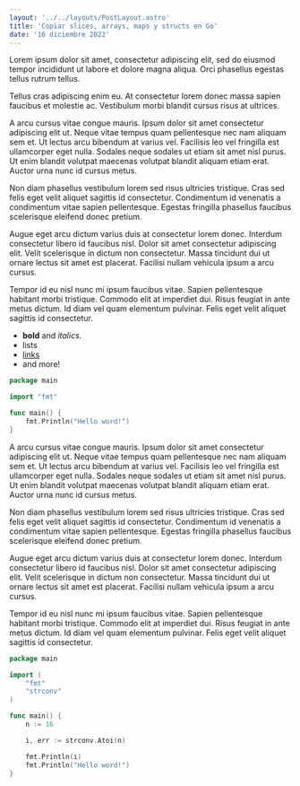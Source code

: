 ```yaml
---
layout: '../../layouts/PostLayout.astro'
title: 'Copiar slices, arrays, maps y structs en Go'
date: '16 diciembre 2022'
---
```

Lorem ipsum dolor sit amet, consectetur adipiscing elit, sed do eiusmod tempor incididunt ut labore et dolore magna aliqua. Orci phasellus egestas tellus rutrum tellus.

Tellus cras adipiscing enim eu. At consectetur lorem donec massa sapien faucibus et molestie ac. Vestibulum morbi blandit cursus risus at ultrices.

A arcu cursus vitae congue mauris. Ipsum dolor sit amet consectetur adipiscing elit ut. Neque vitae tempus quam pellentesque nec nam aliquam sem et. Ut lectus arcu bibendum at varius vel. Facilisis leo vel fringilla est ullamcorper eget nulla. Sodales neque sodales ut etiam sit amet nisl purus. Ut enim blandit volutpat maecenas volutpat blandit aliquam etiam erat. Auctor urna nunc id cursus metus.

Non diam phasellus vestibulum lorem sed risus ultricies tristique. Cras sed felis eget velit aliquet sagittis id consectetur. Condimentum id venenatis a condimentum vitae sapien pellentesque. Egestas fringilla phasellus faucibus scelerisque eleifend donec pretium.

Augue eget arcu dictum varius duis at consectetur lorem donec. Interdum consectetur libero id faucibus nisl. Dolor sit amet consectetur adipiscing elit. Velit scelerisque in dictum non consectetur. Massa tincidunt dui ut ornare lectus sit amet est placerat. Facilisi nullam vehicula ipsum a arcu cursus.

Tempor id eu nisl nunc mi ipsum faucibus vitae. Sapien pellentesque habitant morbi tristique. Commodo elit at imperdiet dui. Risus feugiat in ante metus dictum. Id diam vel quam elementum pulvinar. Felis eget velit aliquet sagittis id consectetur.

- **bold** and _italics._
- lists
- [links](https://astro.build)
- and more!

```go
package main

import "fmt"

func main() {
    fmt.Println("Hello word!")
}
```

A arcu cursus vitae congue mauris. Ipsum dolor sit amet consectetur adipiscing elit ut. Neque vitae tempus quam pellentesque nec nam aliquam sem et. Ut lectus arcu bibendum at varius vel. Facilisis leo vel fringilla est ullamcorper eget nulla. Sodales neque sodales ut etiam sit amet nisl purus. Ut enim blandit volutpat maecenas volutpat blandit aliquam etiam erat. Auctor urna nunc id cursus metus.

Non diam phasellus vestibulum lorem sed risus ultricies tristique. Cras sed felis eget velit aliquet sagittis id consectetur. Condimentum id venenatis a condimentum vitae sapien pellentesque. Egestas fringilla phasellus faucibus scelerisque eleifend donec pretium.

Augue eget arcu dictum varius duis at consectetur lorem donec. Interdum consectetur libero id faucibus nisl. Dolor sit amet consectetur adipiscing elit. Velit scelerisque in dictum non consectetur. Massa tincidunt dui ut ornare lectus sit amet est placerat. Facilisi nullam vehicula ipsum a arcu cursus.

Tempor id eu nisl nunc mi ipsum faucibus vitae. Sapien pellentesque habitant morbi tristique. Commodo elit at imperdiet dui. Risus feugiat in ante metus dictum. Id diam vel quam elementum pulvinar. Felis eget velit aliquet sagittis id consectetur.

```go
package main

import (
    "fmt"
    "strconv"
)

func main() {
    n := 16

    i, err := strconv.Atoi(n)

    fmt.Println(i)
    fmt.Println("Hello word!")
}
```
